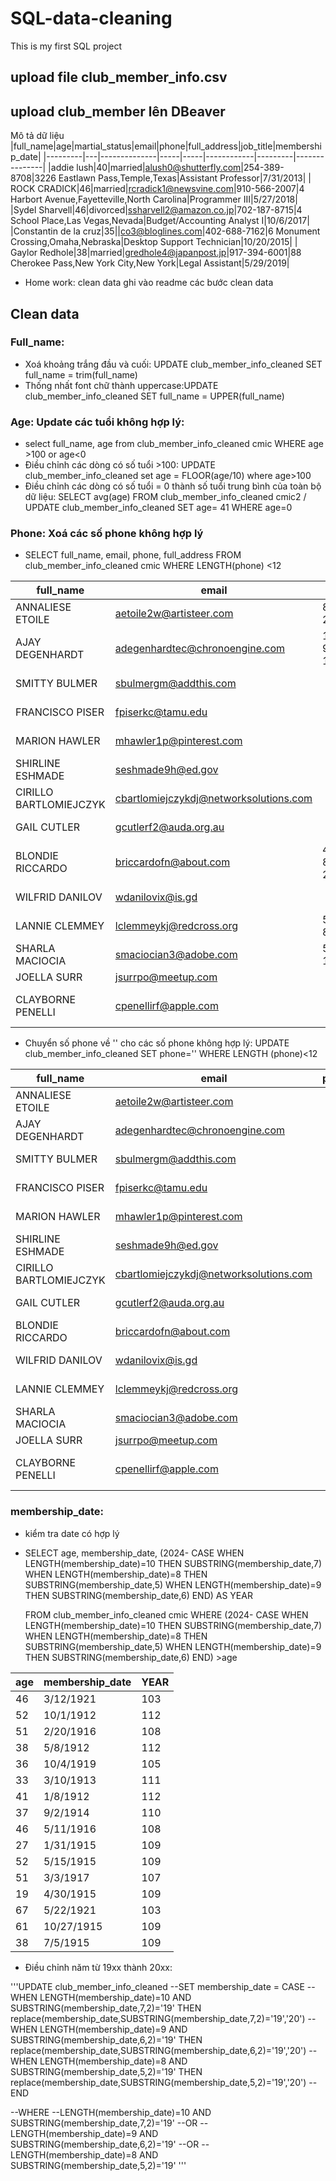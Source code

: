 # SQL-data-cleaning
This is my first SQL project 
## upload file club_member_info.csv
## upload club_member lên DBeaver

Mô tả dữ liệu
|full_name|age|martial_status|email|phone|full_address|job_title|membership_date|
|---------|---|--------------|-----|-----|------------|---------|---------------|
|addie lush|40|married|alush0@shutterfly.com|254-389-8708|3226 Eastlawn Pass,Temple,Texas|Assistant Professor|7/31/2013|
|      ROCK CRADICK|46|married|rcradick1@newsvine.com|910-566-2007|4 Harbort Avenue,Fayetteville,North Carolina|Programmer III|5/27/2018|
|Sydel Sharvell|46|divorced|ssharvell2@amazon.co.jp|702-187-8715|4 School Place,Las Vegas,Nevada|Budget/Accounting Analyst I|10/6/2017|
|Constantin de la cruz|35||co3@bloglines.com|402-688-7162|6 Monument Crossing,Omaha,Nebraska|Desktop Support Technician|10/20/2015|
|  Gaylor Redhole|38|married|gredhole4@japanpost.jp|917-394-6001|88 Cherokee Pass,New York City,New York|Legal Assistant|5/29/2019|

- Home work: clean data ghi vào readme các bước clean data
## Clean data
### Full_name:
- Xoá khoảng trắng đầu và cuối: UPDATE club_member_info_cleaned SET full_name = trim(full_name)
- Thống nhất font chữ thành uppercase:UPDATE club_member_info_cleaned SET full_name = UPPER(full_name)


### Age: Update các tuổi không hợp lý:
- select full_name, age from club_member_info_cleaned cmic WHERE age >100 or age<0
- Điều chỉnh các dòng có số tuổi >100: UPDATE club_member_info_cleaned set age = FLOOR(age/10) where age>100
- Điều chỉnh các dòng có số tuổi = 0 thành số tuổi trung bình của toàn bộ dữ liệu: SELECT avg(age) FROM club_member_info_cleaned cmic2 / UPDATE club_member_info_cleaned SET age= 41 WHERE age=0

### Phone: Xoá các số phone không hợp lý
- SELECT full_name, email, phone, full_address  FROM club_member_info_cleaned cmic WHERE LENGTH(phone) <12
  
|full_name|email|phone|full_address|
|---------|-----|-----|------------|
|ANNALIESE ETOILE|aetoile2w@artisteer.com|814-2985|43 Nova Circle,Garden Grove,California|
|AJAY DEGENHARDT|adegenhardtec@chronoengine.com|14-900-1376|45479 Mayer Street,Newport Beach,California|
|SMITTY BULMER|sbulmergm@addthis.com||23370 Forest Dale Street,Pittsburgh,Pennsylvania|
|FRANCISCO PISER|fpiserkc@tamu.edu||0 Northport Center,Alexandria,Virginia|
|MARION HAWLER|mhawler1p@pinterest.com||60701 Crest Line Drive,Fresno,California|
|SHIRLINE ESHMADE|seshmade9h@ed.gov||331 Bellgrove Hill,Richmond,Virginia|
|CIRILLO BARTLOMIEJCZYK|cbartlomiejczykdj@networksolutions.com||4426 Rigney Alley,Henderson,Nevada|
|GAIL CUTLER|gcutlerf2@auda.org.au||242 Homewood Junction,Pittsburgh,Pennsylvania|
|BLONDIE RICCARDO|briccardofn@about.com|43-892-2116|19 Mayer Drive,Chattanooga,Tennessee|
|WILFRID DANILOV|wdanilovix@is.gd||5208 Tennyson Road,Dallas,Texas|
|LANNIE CLEMMEY|lclemmeykj@redcross.org|575-8072|572 Golf Junction,Mountain View,California|
|SHARLA MACIOCIA|smaciocian3@adobe.com|559-115310|141 Badeau Plaza,Fresno,California|
|JOELLA SURR|jsurrpo@meetup.com||775 Boyd Avenue,Houston,Texas|
|CLAYBORNE PENELLI|cpenellirf@apple.com||01412 Dunning Place,Washington,District of Columbia|

- Chuyển số phone về '' cho các số phone không hợp lý: UPDATE club_member_info_cleaned SET phone='' WHERE LENGTH (phone)<12
  
|full_name|email|phone|full_address|
|---------|-----|-----|------------|
|ANNALIESE ETOILE|aetoile2w@artisteer.com||43 Nova Circle,Garden Grove,California|
|AJAY DEGENHARDT|adegenhardtec@chronoengine.com||45479 Mayer Street,Newport Beach,California|
|SMITTY BULMER|sbulmergm@addthis.com||23370 Forest Dale Street,Pittsburgh,Pennsylvania|
|FRANCISCO PISER|fpiserkc@tamu.edu||0 Northport Center,Alexandria,Virginia|
|MARION HAWLER|mhawler1p@pinterest.com||60701 Crest Line Drive,Fresno,California|
|SHIRLINE ESHMADE|seshmade9h@ed.gov||331 Bellgrove Hill,Richmond,Virginia|
|CIRILLO BARTLOMIEJCZYK|cbartlomiejczykdj@networksolutions.com||4426 Rigney Alley,Henderson,Nevada|
|GAIL CUTLER|gcutlerf2@auda.org.au||242 Homewood Junction,Pittsburgh,Pennsylvania|
|BLONDIE RICCARDO|briccardofn@about.com||19 Mayer Drive,Chattanooga,Tennessee|
|WILFRID DANILOV|wdanilovix@is.gd||5208 Tennyson Road,Dallas,Texas|
|LANNIE CLEMMEY|lclemmeykj@redcross.org||572 Golf Junction,Mountain View,California|
|SHARLA MACIOCIA|smaciocian3@adobe.com||141 Badeau Plaza,Fresno,California|
|JOELLA SURR|jsurrpo@meetup.com||775 Boyd Avenue,Houston,Texas|
|CLAYBORNE PENELLI|cpenellirf@apple.com||01412 Dunning Place,Washington,District of Columbia|

### membership_date:
- kiểm tra date có hợp lý
- SELECT age, membership_date, (2024-
  CASE 
  	  WHEN LENGTH(membership_date)=10 THEN SUBSTRING(membership_date,7)
	  WHEN LENGTH(membership_date)=8 THEN SUBSTRING(membership_date,5)
	  WHEN LENGTH(membership_date)=9 THEN SUBSTRING(membership_date,6)
  END) AS YEAR

  FROM club_member_info_cleaned cmic WHERE (2024-
  CASE 
	  WHEN LENGTH(membership_date)=10 THEN SUBSTRING(membership_date,7)
	  WHEN LENGTH(membership_date)=8 THEN SUBSTRING(membership_date,5)
	  WHEN LENGTH(membership_date)=9 THEN SUBSTRING(membership_date,6)
  END) >age

|age|membership_date|YEAR|
|---|---------------|----|
|46|3/12/1921|103|
|52|10/1/1912|112|
|51|2/20/1916|108|
|38|5/8/1912|112|
|36|10/4/1919|105|
|33|3/10/1913|111|
|41|1/8/1912|112|
|37|9/2/1914|110|
|46|5/11/1916|108|
|27|1/31/1915|109|
|52|5/15/1915|109|
|51|3/3/1917|107|
|19|4/30/1915|109|
|67|5/22/1921|103|
|61|10/27/1915|109|
|38|7/5/1915|109|

- Điều chỉnh năm từ 19xx thành 20xx:

'''UPDATE club_member_info_cleaned 
--SET membership_date = CASE
--	WHEN LENGTH(membership_date)=10 AND SUBSTRING(membership_date,7,2)='19' THEN replace(membership_date,SUBSTRING(membership_date,7,2)='19','20')
--	WHEN LENGTH(membership_date)=9 AND SUBSTRING(membership_date,6,2)='19' THEN replace(membership_date,SUBSTRING(membership_date,6,2)='19','20')
--	WHEN LENGTH(membership_date)=8 AND SUBSTRING(membership_date,5,2)='19' THEN replace(membership_date,SUBSTRING(membership_date,5,2)='19','20')
--END

--WHERE
--LENGTH(membership_date)=10 AND SUBSTRING(membership_date,7,2)='19'
--OR 
--LENGTH(membership_date)=9 AND SUBSTRING(membership_date,6,2)='19'
--OR 
--LENGTH(membership_date)=8 AND SUBSTRING(membership_date,5,2)='19'
'''
